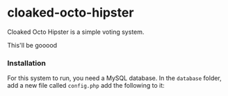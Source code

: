cloaked-octo-hipster
====================

Cloaked Octo Hipster is a simple voting system.

This'll be gooood


### Installation
For this system to run, you need a MySQL database. In the <code>database</code> folder, add a new file called <code>config.php</code> add the following to it:

<code>
	<?php
	// database connection settings
	define('DB_HOST', 'localhost');
	define('DB_USER', 'root');
	define('DB_PASS', 'pass');
	define('DB_DATABASE', 'vote');
	?>
</code>
